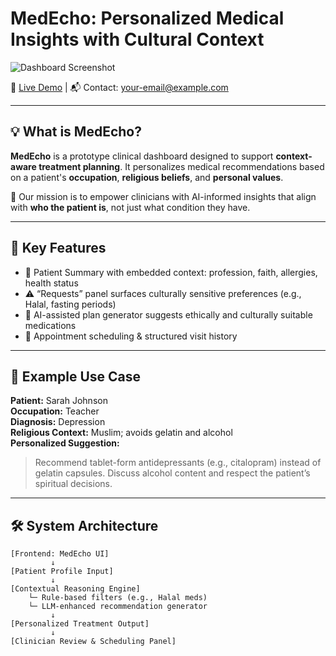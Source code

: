 # MedEcho: Personalized Medical Insights with Cultural Context

![Dashboard Screenshot](assets/dashboard_sample.png)

🔗 [Live Demo](https://your-website-link.com) | 📬 Contact: your-email@example.com

---

## 💡 What is MedEcho?

**MedEcho** is a prototype clinical dashboard designed to support **context-aware treatment planning**. It personalizes medical recommendations based on a patient's **occupation**, **religious beliefs**, and **personal values**.

🧠 Our mission is to empower clinicians with AI-informed insights that align with **who the patient is**, not just what condition they have.

---

## 🧩 Key Features

- 🧾 Patient Summary with embedded context: profession, faith, allergies, health status
- ⚠️ “Requests” panel surfaces culturally sensitive preferences (e.g., Halal, fasting periods)
- 💊 AI-assisted plan generator suggests ethically and culturally suitable medications
- 📆 Appointment scheduling & structured visit history

---

## 👀 Example Use Case

**Patient:** Sarah Johnson  
**Occupation:** Teacher  
**Diagnosis:** Depression  
**Religious Context:** Muslim; avoids gelatin and alcohol  
**Personalized Suggestion:**  
> Recommend tablet-form antidepressants (e.g., citalopram) instead of gelatin capsules. Discuss alcohol content and respect the patient’s spiritual decisions.

---

## 🛠️ System Architecture

```plaintext
[Frontend: MedEcho UI]
         ↓
[Patient Profile Input]
         ↓
[Contextual Reasoning Engine]
    └─ Rule-based filters (e.g., Halal meds)
    └─ LLM-enhanced recommendation generator
         ↓
[Personalized Treatment Output]
         ↓
[Clinician Review & Scheduling Panel]
